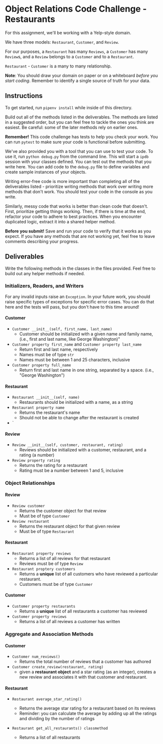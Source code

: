 # Object Relations Code Challenge - Restaurants

For this assignment, we'll be working with a Yelp-style domain.

We have three models: `Restaurant`, `Customer`, and `Review`.

For our purposes, a `Restaurant` has many `Reviews`, a `Customer` has many
`Review`s, and a `Review` belongs to a `Customer` and to a `Restaurant`.

`Restaurant` - `Customer` is a many to many relationship.

**Note**: You should draw your domain on paper or on a whiteboard _before you
start coding_. Remember to identify a single source of truth for your data.

## Instructions

To get started, run `pipenv install` while inside of this directory.

Build out all of the methods listed in the deliverables. The methods are listed
in a suggested order, but you can feel free to tackle the ones you think are
easiest. Be careful: some of the later methods rely on earlier ones.

**Remember!** This code challenge has tests to help you check your work. You
can run `pytest` to make sure your code is functional before submitting.

We've also provided you with a tool that you can use to test your code. To use it,
run `python debug.py` from the command line. This will start a `ipdb` session
with your classes defined. You can test out the methods that you write here. You
can add code to the `debug.py` file to define variables and create sample
instances of your objects.

Writing error-free code is more important than completing all of the
deliverables listed - prioritize writing methods that work over writing more
methods that don't work. You should test your code in the console as you write.

Similarly, messy code that works is better than clean code that doesn't. First,
prioritize getting things working. Then, if there is time at the end, refactor
your code to adhere to best practices. When you encounter duplicated logic,
extract it into a shared helper method.

**Before you submit!** Save and run your code to verify that it works as you
expect. If you have any methods that are not working yet, feel free to leave
comments describing your progress.

## Deliverables

Write the following methods in the classes in the files provided. Feel free to
build out any helper methods if needed.

### Initializers, Readers, and Writers

For any invalid inputs raise an `Exception`. In your future work, you should
raise specific types of exceptions for specific error cases. You can do that
here and the tests will pass, but you don't have to this time around!

#### Customer

- `Customer __init__(self, first_name, last_name)`
  - Customer should be initialized with a given name and family name, (i.e.,
    first and last name, like George Washington)"
- `Customer property first_name` and `Customer property last_name`
  - Return first and last name, respectively
  - Names must be of type `str`
  - Names must be between 1 and 25 characters, inclusive
- `Customer property full_name`
  - Return first and last name in one string, separated by a space. (i.e., "George Washington")

#### Restaurant

- `Restaurant __init__(self, name)`
  - Restaurants should be initialized with a name, as a string
- `Restaurant property name`
  - Returns the restaurant's name
  - Should not be able to change after the restaurant is created
- `

#### Review

- `Review __init__(self, customer, restaurant, rating)`
  - Reviews should be initialized with a customer, restaurant, and a rating (a number)
- `Review property rating`
  - Returns the rating for a restaurant
  - Rating must be a number between 1 and 5, inclusive

### Object Relationships

#### Review

- `Review customer`
  - Returns the customer object for that review
  - Must be of type `Customer`
- `Review restaurant`
  - Returns the restaurant object for that given review
  - Must be of type `Restaurant`

#### Restaurant

- `Restaurant property reviews`
  - Returns a list of all reviews for that restaurant
  - Reviews must be of type `Review`
- `Restaurant proptery customers`
  - Returns a **unique** list of all customers who have reviewed a particular restaurant.
  - Customers must be of type `Customer`

#### Customer

- `Customer property restaurants`
  - Returns a **unique** list of all restaurants a customer has reviewed
- `Customer property reviews`
  - Returns a list of all reviews a customer has written

### Aggregate and Association Methods

#### Customer

- `Customer num_reviews()`
  - Returns the total number of reviews that a customer has authored
- `Customer create_review(restaurant, rating)`
  - given a **restaurant object** and a star rating (as an integer), creates a
    new review and associates it with that customer and restaurant.

#### Restaurant

- `Restaurant average_star_rating()`
  - Returns the average star rating for a restaurant based on its reviews
  - Reminder: you can calculate the average by adding up all the ratings and
    dividing by the number of ratings

- `Restaurant get_all_restaurants() classmethod`
  - Returns a list of all restaurants